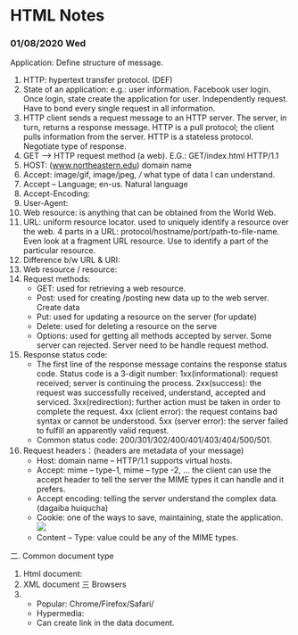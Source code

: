 # HTML Notes
### 01/08/2020 Wed ###
 
Application: Define structure of message.
1.	HTTP: hypertext transfer protocol. (DEF)
2.	State of an application: e.g.: user information. Facebook user login. Once login, state create the application for user. Independently request. Have to bond every single request in all information. 
3.	HTTP client sends a request message to an HTTP server. The server, in turn, returns a response message. HTTP is a pull protocol; the client pulls information from the server. HTTP is a stateless protocol. Negotiate type of response. 
4.	GET --> HTTP request method (a web). E.G.: GET/index.html HTTP/1.1
5.	HOST: (www.northeastern.edu) domain name
6.	Accept: image/gif, image/jpeg, */* what type of data I can understand. 
7.	Accept – Language; en-us. Natural language
8.	Accept-Encoding:
9.	User-Agent: 
10.	Web resource: is anything that can be obtained from the World Web.
11.	URL: uniform resource locator. used to uniquely identify a resource over the web. 4 parts in a URL: protocol/hostname/port/path-to-file-name. Even look at a fragment URL resource. Use to  identify a part of the particular resource. 
12.	Difference b/w URL & URI: 
13.	Web resource / resource: 
14.	Request methods: 
    * GET: used for retrieving a web resource.
    * Post: used for creating /posting new data up to the web server. Create data
    * Put: used for updating a resource on the server (for update)
    * Delete: used for deleting a resource on the serve
    * Options: used for getting all methods accepted by server. Some server can rejected. Server need to be handle request method. 
15.	Response status code: 
    * The first line of the response message contains the response status code. Status code is a 3-digit number: 1xx(informational): request received; server is continuing the process. 2xx(success): the request was successfully received, understand, accepted and serviced. 3xx(redirection): further action must be taken in order to complete the request. 4xx (client error): the request contains bad syntax or cannot be understood. 5xx (server error): the server failed to fulfill an apparently valid request. 
    * Common status code: 200/301/302/400/401/403/404/500/501. 
16.	Request headers：(headers are metadata of your message)
    * Host: domain name – HTTP/1.1 supports virtual hosts.
    * Accept: mime – type-1, mime – type -2, … the client can use the accept header to tell the server the MIME types it can handle and it prefers.
    * Accept encoding: telling the server understand the complex data. (dagaiba huiqucha)
    * Cookie: one of the ways to save, maintaining, state the application.  
    ![](file:///Users/luliu/Desktop/NEU/Web%20Design/图片%201.png)
    * Content – Type: value could be any of the MIME types. 

二. 
Common document type
1.	Html document: 
2.	XML document
三
Browsers
1.	* Popular: Chrome/Firefox/Safari/
    * Hypermedia: 
    * Can create link in the data document. 


